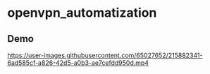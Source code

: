 # openvpn_automatization

## Demo
https://user-images.githubusercontent.com/65027652/215882341-6ad585cf-a826-42d5-a0b3-ae7cefdd950d.mp4
